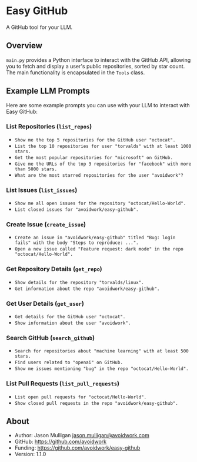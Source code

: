 # Easy GitHub

A GitHub tool for your LLM.

## Overview

`main.py` provides a Python interface to interact with the GitHub API, allowing you to fetch and display a user's public repositories, sorted by star count. The main functionality is encapsulated in the `Tools` class.

## Example LLM Prompts

Here are some example prompts you can use with your LLM to interact with Easy GitHub:

### List Repositories (`list_repos`)
- `Show me the top 5 repositories for the GitHub user "octocat".`
- `List the top 10 repositories for user "torvalds" with at least 1000 stars.`
- `Get the most popular repositories for "microsoft" on GitHub.`
- `Give me the URLs of the top 3 repositories for "facebook" with more than 5000 stars.`
- `What are the most starred repositories for the user "avoidwork"?`

### List Issues (`list_issues`)
- `Show me all open issues for the repository "octocat/Hello-World".`
- `List closed issues for "avoidwork/easy-github".`

### Create Issue (`create_issue`)
- `Create an issue in "avoidwork/easy-github" titled "Bug: login fails" with the body "Steps to reproduce: ...".`
- `Open a new issue called "Feature request: dark mode" in the repo "octocat/Hello-World".`

### Get Repository Details (`get_repo`)
- `Show details for the repository "torvalds/linux".`
- `Get information about the repo "avoidwork/easy-github".`

### Get User Details (`get_user`)
- `Get details for the GitHub user "octocat".`
- `Show information about the user "avoidwork".`

### Search GitHub (`search_github`)
- `Search for repositories about "machine learning" with at least 500 stars.`
- `Find users related to "openai" on GitHub.`
- `Show me issues mentioning "bug" in the repo "octocat/Hello-World".`

### List Pull Requests (`list_pull_requests`)
- `List open pull requests for "octocat/Hello-World".`
- `Show closed pull requests in the repo "avoidwork/easy-github".`

## About

- Author: Jason Mulligan <jason.mulligan@avoidwork.com>
- GitHub: https://github.com/avoidwork
- Funding: https://github.com/avoidwork/easy-github
- Version: 1.1.0
